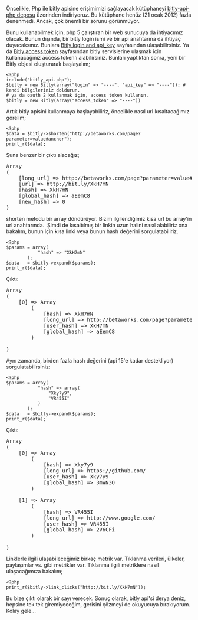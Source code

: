 <!--
.. date: 2013-01-23 00:18:30
.. slug: bitly-php-kutuphane
.. title: Bitly ve php ile url kısaltmak
.. description: Bir php kütüphanesi aracılığıyla, bitly api'ye bağlanıp, url kısaltma, uzatma ve url istatistikleri alma örneklerle anlatılıyor.
-->


Öncelikle, Php ile bitly apisine erişimimizi sağlayacak kütüphaneyi
[bitly-api-php deposu] üzerinden indiriyoruz. Bu kütüphane henüz (21 ocak 2012) fazla
denenmedi. Ancak, çok önemli bir sorunu görünmüyor.

Bunu kullanabilmek için, php 5 çalıştıran bir web sunucuya da
ihtiyacımız olacak. Bunun dışında, bir bitly login ismi ve bir api
anahtarına da ihtiyaç duyacaksınız. Bunlara [Bitly login and api_key] sayfasından ulaşabilirsiniz.
Ya da [Bitly access token] sayfasından bitly servislerine ulaşmak için kullanacağınız access
token'ı alabilirsiniz. Bunları yaptıktan sonra, yeni bir Bitly objesi
oluşturarak başlayalım; <!-- TEASER_END -->

    <?php
    include("bitly_api.php");
    $bitly = new Bitly(array("login" => "----", "api_key" => "----")); # kendi bilgileriniz doldurun.
    # ya da oauth 2 kullanmak için, access token kullanın.
    $bitly = new Bitly(array("access_token" => "----"))

Artık bitly apisini kullanmaya başlayabiliriz, öncelikle nasıl url
kısaltacağımız görelim;

    <?php
    $data = $bitly->shorten("http://betaworks.com/page?parameter=value#anchor");
    print_r($data);

Şuna benzer bir çıktı alacağız;
<pre>
Array
(
    [long_url] => http://betaworks.com/page?parameter=value#anchor
    [url] => http://bit.ly/XkH7mN
    [hash] => XkH7mN
    [global_hash] => aEemC8
    [new_hash] => 0
)
</pre>

shorten metodu bir array döndürüyor. Bizim ilgilendiğimiz kısa url bu
array'in url anahtarında.  Şimdi de kısaltılmış bir linkin uzun halini
nasıl alabiliriz ona bakalım, bunun için kısa linki veya bunun hash
değerini sorgulatabiliriz.

    <?php
    $params = array(
                "hash" => "XkH7mN"
            );
    $data   = $bitly->expand($params);
    print_r($data);

Çıktı:
<pre>
Array
(
    [0] => Array
        (
            [hash] => XkH7mN
            [long_url] => http://betaworks.com/page?parameter=value#anchor
            [user_hash] => XkH7mN
            [global_hash] => aEemC8
        )

) </pre>

Aynı zamanda, birden fazla hash değerini (api 15'e kadar destekliyor)
sorgulatabilirsiniz:

    <?php
    $params = array(
                "hash" => array(
                    "Xky7y9",
                    "VR455I"
                )
            );
    $data   = $bitly->expand($params);
    print_r($data);

Çıktı:
	
<pre>
Array
(
    [0] => Array
        (
            [hash] => Xky7y9
            [long_url] => https://github.com/
            [user_hash] => Xky7y9
            [global_hash] => 3mWN3O
        )

    [1] => Array
        (
            [hash] => VR455I
            [long_url] => http://www.google.com/
            [user_hash] => VR455I
            [global_hash] => 2V6CFi
        )

) </pre>

Linklerle ilgili ulaşabileceğimiz birkaç metrik var. Tıklanma verileri,
ülkeler, paylaşımlar vs. gibi metrikler var. Tıklanma ilgili metriklere
nasıl ulaşacağımıza bakalım;

    <?php
    print_r($bitly->link_clicks("http://bit.ly/XkH7mN"));

Bu bize çıktı olarak bir sayı verecek. Sonuç olarak, bitly api'si derya
deniz, hepsine tek tek giremiyeceğim, gerisini çözmeyi de okuyucuya
bırakıyorum. Kolay gele...

  [bitly-api-php deposu]: https://github.com/yasar11732/bitly-api-php
  [Bitly login and api_key]: https://bitly.com/a/your_api_key "Bitly login and api_key"
  [Bitly access token]: https://bitly.com/a/oauth_apps "Bitly access token"
